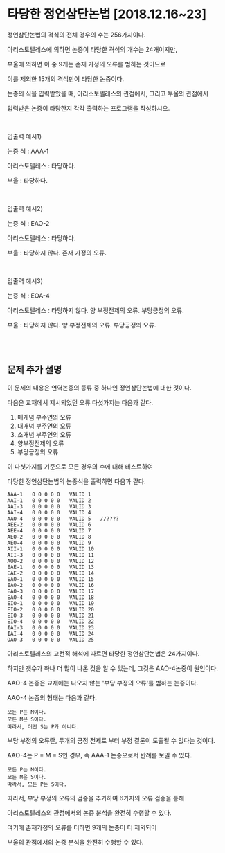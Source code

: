 # 타당한 정언삼단논법 [2018.12.16~23]

정언삼단논법의 격식의 전체 경우의 수는 256가지이다.

아리스토텔레스에 의하면 논증이 타당한 격식의 개수는 24개이지만, 

부울에 의하면 이 중 9개는 존재 가정의 오류를 범하는 것이므로

이를 제외한 15개의 격식만이 타당한 논증이다.

논증의 식을 입력받았을 때, 아리스토텔레스의 관점에서, 그리고 부울의 관점에서

입력받은 논증이 타당한지 각각 출력하는 프로그램을 작성하시오.

<br>


입출력 예시1)

논증 식 : AAA-1

아리스토텔레스 : 타당하다.

부울 : 타당하다.

<br>

입출력 예시2)

논증 식 : EAO-2

아리스토텔레스 : 타당하다.

부울 : 타당하지 않다. 존재 가정의 오류.

<br>

입출력 예시3)

논증 식 : EOA-4

아리스토텔레스 : 타당하지 않다. 양 부정전제의 오류. 부당긍정의 오류.

부울 : 타당하지 않다. 양 부정전제의 오류. 부당긍정의 오류.


<br><br>
## 문제 추가 설명

이 문제의 내용은 연역논증의 종류 중 하나인 정언삼단논법에 대한 것이다.

다음은 교재에서 제시되었던 오류 다섯가지는 다음과 같다.

1. 매개념 부주연의 오류
2. 대개념 부주연의 오류
3. 소개념 부주연의 오류
4. 양부정전제의 오류
5. 부당긍정의 오류

이 다섯가지를 기준으로 모든 경우의 수에 대해 테스트하여

타당한 정언삼단논법의 논증식을 출력하면 다음과 같다.

```
AAA-1   0 0 0 0 0   VALID 1
AAI-1   0 0 0 0 0   VALID 2
AAI-3   0 0 0 0 0   VALID 3
AAI-4   0 0 0 0 0   VALID 4
AAO-4   0 0 0 0 0   VALID 5   //????
AEE-2   0 0 0 0 0   VALID 6
AEE-4   0 0 0 0 0   VALID 7
AEO-2   0 0 0 0 0   VALID 8
AEO-4   0 0 0 0 0   VALID 9
AII-1   0 0 0 0 0   VALID 10
AII-3   0 0 0 0 0   VALID 11
AOO-2   0 0 0 0 0   VALID 12
EAE-1   0 0 0 0 0   VALID 13
EAE-2   0 0 0 0 0   VALID 14
EAO-1   0 0 0 0 0   VALID 15
EAO-2   0 0 0 0 0   VALID 16
EAO-3   0 0 0 0 0   VALID 17
EAO-4   0 0 0 0 0   VALID 18
EIO-1   0 0 0 0 0   VALID 19
EIO-2   0 0 0 0 0   VALID 20
EIO-3   0 0 0 0 0   VALID 21
EIO-4   0 0 0 0 0   VALID 22
IAI-3   0 0 0 0 0   VALID 23
IAI-4   0 0 0 0 0   VALID 24
OAO-3   0 0 0 0 0   VALID 25
```

아리스토텔레스의 고전적 해석에 따르면 타당한 정언삼단논법은 24가지이다.

하지만 갯수가 하나 더 많이 나온 것을 알 수 있는데, 그것은 AAO-4논증이 원인이다.

AAO-4 논증은 교재에는 나오지 않는 '부당 부정의 오류'를 범하는 논증이다.

AAO-4 논증의 형태는 다음과 같다.
```
모든 P는 M이다.
모든 M은 S이다.
따라서, 어떤 S는 P가 아니다.
```
부당 부정의 오류란, 두개의 긍정 전제로 부터 부정 결론이 도출될 수 없다는 것이다.

AAO-4는 P = M = S인 경우, 즉 AAA-1 논증으로서 반례를 보일 수 있다.
```
모든 P는 M이다.
모든 M은 S이다.
따라서, 모든 P는 S이다.
```

따라서, 부당 부정의 오류의 검증을 추가하여 6가지의 오류 검증을 통해

아리스토텔레스의 관점에서의 논증 분석을 완전히 수행할 수 있다.

여기에 존재가정의 오류를 더하면 9개의 논증이 더 제외되어

부울의 관점에서의 논증 분석을 완전히 수행할 수 있다.



